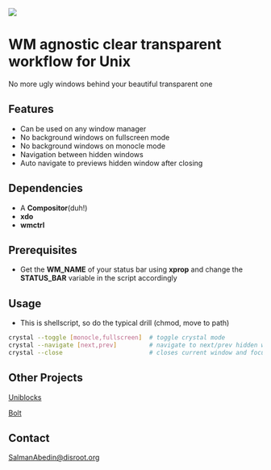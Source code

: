 ![](demo/preview.gif)

# WM agnostic clear transparent workflow for Unix

No more ugly windows behind your beautiful transparent one

## Features

-  Can be used on any window manager
-  No background windows on fullscreen mode
-  No background windows on monocle mode
-  Navigation between hidden windows
-  Auto navigate to previews hidden window after closing

## Dependencies

-  A **Compositor**(duh!)
-  **xdo**
-  **wmctrl**

## Prerequisites

-  Get the **WM_NAME** of your status bar using **xprop** and change the **STATUS_BAR** variable in the script accordingly

## Usage

- This is shellscript, so do the typical drill (chmod, move to path)

```sh
crystal --toggle [monocle,fullscreen]  # toggle crystal mode
crystal --navigate [next,prev]         # navigate to next/prev hidden windows
crystal --close                        # closes current window and focuses on the previous one
```

## Other Projects

[Uniblocks](https://github.com/salman-abedin/uniblocks)

[Bolt](https://github.com/salman-abedin/bolt)

## Contact

SalmanAbedin@disroot.org
